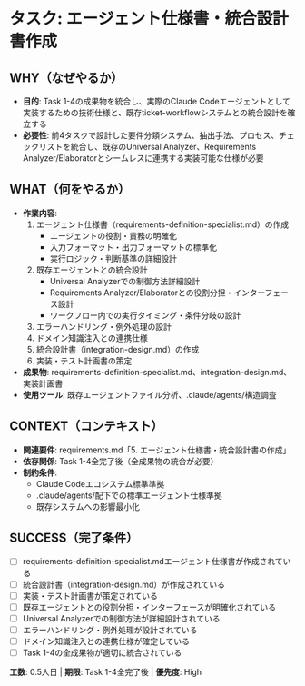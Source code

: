 # タスク: エージェント仕様書・統合設計書作成

## WHY（なぜやるか）
- **目的**: Task 1-4の成果物を統合し、実際のClaude Codeエージェントとして実装するための技術仕様と、既存ticket-workflowシステムとの統合設計を確立する
- **必要性**: 前4タスクで設計した要件分類システム、抽出手法、プロセス、チェックリストを統合し、既存のUniversal Analyzer、Requirements Analyzer/Elaboratorとシームレスに連携する実装可能な仕様が必要

## WHAT（何をやるか）
- **作業内容**:
  1. エージェント仕様書（requirements-definition-specialist.md）の作成
     - エージェントの役割・責務の明確化
     - 入力フォーマット・出力フォーマットの標準化
     - 実行ロジック・判断基準の詳細設計
  2. 既存エージェントとの統合設計
     - Universal Analyzerでの制御方法詳細設計
     - Requirements Analyzer/Elaboratorとの役割分担・インターフェース設計
     - ワークフロー内での実行タイミング・条件分岐の設計
  3. エラーハンドリング・例外処理の設計
  4. ドメイン知識注入との連携仕様
  5. 統合設計書（integration-design.md）の作成
  6. 実装・テスト計画書の策定
- **成果物**: requirements-definition-specialist.md、integration-design.md、実装計画書
- **使用ツール**: 既存エージェントファイル分析、.claude/agents/構造調査

## CONTEXT（コンテキスト）
- **関連要件**: requirements.md「5. エージェント仕様書・統合設計書の作成」
- **依存関係**: Task 1-4全完了後（全成果物の統合が必要）
- **制約条件**:
  - Claude Codeエコシステム標準準拠
  - .claude/agents/配下での標準エージェント仕様準拠
  - 既存システムへの影響最小化

## SUCCESS（完了条件）
- [ ] requirements-definition-specialist.mdエージェント仕様書が作成されている
- [ ] 統合設計書（integration-design.md）が作成されている
- [ ] 実装・テスト計画書が策定されている
- [ ] 既存エージェントとの役割分担・インターフェースが明確化されている
- [ ] Universal Analyzerでの制御方法が詳細設計されている
- [ ] エラーハンドリング・例外処理が設計されている
- [ ] ドメイン知識注入との連携仕様が確定している
- [ ] Task 1-4の全成果物が適切に統合されている

**工数**: 0.5人日 | **期限**: Task 1-4全完了後 | **優先度**: High